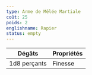 ```yaml
---
type: Arme de Mêlée Martiale
coût: 25
poids: 2
englishname: Rapier
status: empty
---
```


| Dégâts       | Propriétés |
| ------------ | ---------- |
| 1d8 perçants | Finesse    |

